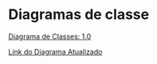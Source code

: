 # Diagramas de classe
[Diagrama de Classes: 1.0](./diagramaClasses.png)

[Link do Diagrama Atualizado](https://lucid.app/lucidchart/8e3f0f1b-c515-45e4-8a91-3e323d0c63ea/edit?viewport_loc=-419%2C339%2C2037%2C846%2C0_0&invitationId=inv_232e2e05-50a5-4c1e-908c-c85398f15790)
